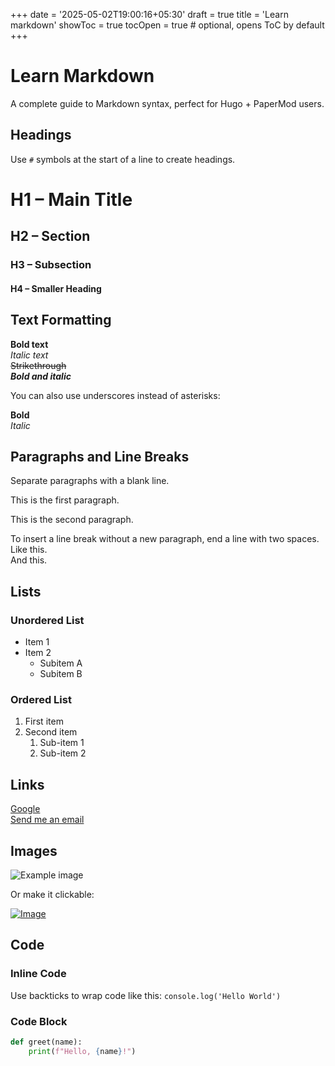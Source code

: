 +++
date = '2025-05-02T19:00:16+05:30'
draft = true
title = 'Learn markdown'
showToc = true
tocOpen = true  # optional, opens ToC by default
+++

# Learn Markdown

A complete guide to Markdown syntax, perfect for Hugo + PaperMod users.

## Headings

Use `#` symbols at the start of a line to create headings.

# H1 – Main Title  
## H2 – Section  
### H3 – Subsection  
#### H4 – Smaller Heading

## Text Formatting

**Bold text**  
*Italic text*  
~~Strikethrough~~  
**_Bold and italic_**

You can also use underscores instead of asterisks:

__Bold__  
_Italic_

## Paragraphs and Line Breaks

Separate paragraphs with a blank line.

This is the first paragraph.

This is the second paragraph.

To insert a line break without a new paragraph, end a line with two spaces.  
Like this.  
And this.

## Lists

### Unordered List

- Item 1
- Item 2
  - Subitem A
  - Subitem B

### Ordered List

1. First item
2. Second item
   1. Sub-item 1
   2. Sub-item 2

## Links

[Google](https://www.google.com)  
[Send me an email](mailto:test@example.com)

## Images

![Example image](https://via.placeholder.com/300x150.png)

Or make it clickable:

[![Image](https://via.placeholder.com/150)](https://google.com)

## Code

### Inline Code

Use backticks to wrap code like this: `console.log('Hello World')`

### Code Block

```python
def greet(name):
    print(f"Hello, {name}!")
